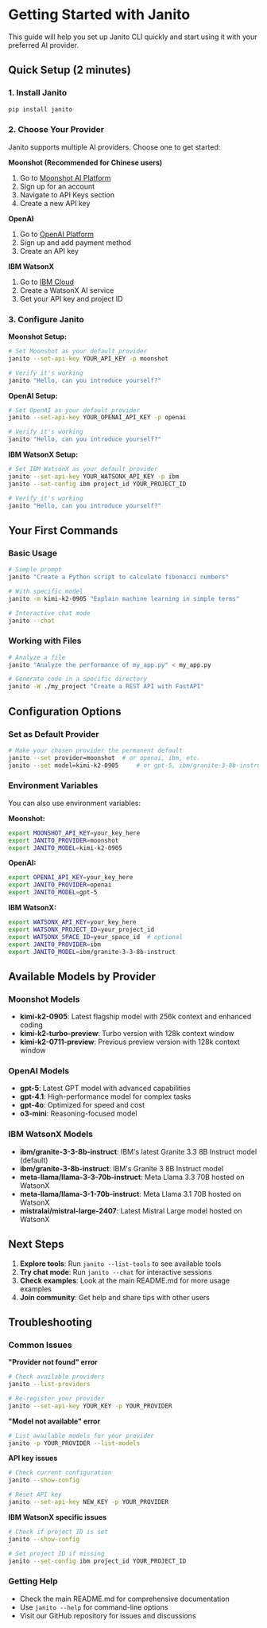 # Getting Started with Janito

This guide will help you set up Janito CLI quickly and start using it with your preferred AI provider.

## Quick Setup (2 minutes)

### 1. Install Janito
```bash
pip install janito
```

### 2. Choose Your Provider

Janito supports multiple AI providers. Choose one to get started:

**Moonshot (Recommended for Chinese users)**
1. Go to [Moonshot AI Platform](https://platform.moonshot.ai)
2. Sign up for an account
3. Navigate to API Keys section
4. Create a new API key

**OpenAI**
1. Go to [OpenAI Platform](https://platform.openai.com/)
2. Sign up and add payment method
3. Create an API key

**IBM WatsonX**
1. Go to [IBM Cloud](https://cloud.ibm.com/)
2. Create a WatsonX AI service
3. Get your API key and project ID

### 3. Configure Janito

**Moonshot Setup:**
```bash
# Set Moonshot as your default provider
janito --set-api-key YOUR_API_KEY -p moonshot

# Verify it's working
janito "Hello, can you introduce yourself?"
```

**OpenAI Setup:**
```bash
# Set OpenAI as your default provider
janito --set-api-key YOUR_OPENAI_API_KEY -p openai

# Verify it's working
janito "Hello, can you introduce yourself?"
```

**IBM WatsonX Setup:**
```bash
# Set IBM WatsonX as your default provider
janito --set-api-key YOUR_WATSONX_API_KEY -p ibm
janito --set-config ibm project_id YOUR_PROJECT_ID

# Verify it's working
janito "Hello, can you introduce yourself?"
```

## Your First Commands

### Basic Usage
```bash
# Simple prompt
janito "Create a Python script to calculate fibonacci numbers"

# With specific model
janito -m kimi-k2-0905 "Explain machine learning in simple terms"

# Interactive chat mode
janito --chat
```

### Working with Files
```bash
# Analyze a file
janito "Analyze the performance of my_app.py" < my_app.py

# Generate code in a specific directory
janito -W ./my_project "Create a REST API with FastAPI"
```

## Configuration Options

### Set as Default Provider
```bash
# Make your chosen provider the permanent default
janito --set provider=moonshot  # or openai, ibm, etc.
janito --set model=kimi-k2-0905     # or gpt-5, ibm/granite-3-8b-instruct, etc.
```

### Environment Variables
You can also use environment variables:

**Moonshot:**
```bash
export MOONSHOT_API_KEY=your_key_here
export JANITO_PROVIDER=moonshot
export JANITO_MODEL=kimi-k2-0905
```

**OpenAI:**
```bash
export OPENAI_API_KEY=your_key_here
export JANITO_PROVIDER=openai
export JANITO_MODEL=gpt-5
```

**IBM WatsonX:**
```bash
export WATSONX_API_KEY=your_key_here
export WATSONX_PROJECT_ID=your_project_id
export WATSONX_SPACE_ID=your_space_id  # optional
export JANITO_PROVIDER=ibm
export JANITO_MODEL=ibm/granite-3-3-8b-instruct
```

## Available Models by Provider

### Moonshot Models

- **kimi-k2-0905**: Latest flagship model with 256k context and enhanced coding
- **kimi-k2-turbo-preview**: Turbo version with 128k context window
- **kimi-k2-0711-preview**: Previous preview version with 128k context window

### OpenAI Models
- **gpt-5**: Latest GPT model with advanced capabilities
- **gpt-4.1**: High-performance model for complex tasks
- **gpt-4o**: Optimized for speed and cost
- **o3-mini**: Reasoning-focused model

### IBM WatsonX Models
- **ibm/granite-3-3-8b-instruct**: IBM's latest Granite 3.3 8B Instruct model (default)
- **ibm/granite-3-8b-instruct**: IBM's Granite 3 8B Instruct model
- **meta-llama/llama-3-3-70b-instruct**: Meta Llama 3.3 70B hosted on WatsonX
- **meta-llama/llama-3-1-70b-instruct**: Meta Llama 3.1 70B hosted on WatsonX
- **mistralai/mistral-large-2407**: Latest Mistral Large model hosted on WatsonX

## Next Steps

1. **Explore tools**: Run `janito --list-tools` to see available tools
2. **Try chat mode**: Run `janito --chat` for interactive sessions
3. **Check examples**: Look at the main README.md for more usage examples
4. **Join community**: Get help and share tips with other users

## Troubleshooting

### Common Issues

**"Provider not found" error**
```bash
# Check available providers
janito --list-providers

# Re-register your provider
janito --set-api-key YOUR_KEY -p YOUR_PROVIDER
```

**"Model not available" error**
```bash
# List available models for your provider
janito -p YOUR_PROVIDER --list-models
```

**API key issues**
```bash
# Check current configuration
janito --show-config

# Reset API key
janito --set-api-key NEW_KEY -p YOUR_PROVIDER
```

**IBM WatsonX specific issues**
```bash
# Check if project ID is set
janito --show-config

# Set project ID if missing
janito --set-config ibm project_id YOUR_PROJECT_ID
```

### Getting Help

- Check the main README.md for comprehensive documentation
- Use `janito --help` for command-line options
- Visit our GitHub repository for issues and discussions